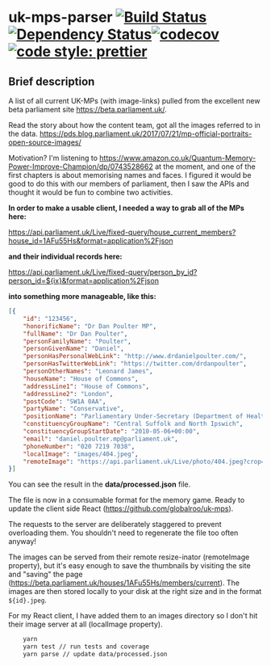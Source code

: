 # uk-mps-parser [![Build Status](https://travis-ci.org/globalroo/uk-mps-parser.svg?branch=master)](https://travis-ci.org/globalroo/uk-mps-parser)[![Dependency Status](https://dependencyci.com/github/globalroo/uk-mps-parser/badge)](https://dependencyci.com/github/globalroo/uk-mps-parser)[![codecov](https://codecov.io/gh/globalroo/uk-mps-parser/branch/master/graph/badge.svg)](https://codecov.io/gh/globalroo/uk-mps-parser)[![code style: prettier](https://img.shields.io/badge/code_style-prettier-ff69b4.svg?style=flat-square)](https://github.com/prettier/prettier)

## Brief description

A list of all current UK-MPs (with image-links) pulled from the excellent new beta parliament site https://beta.parliament.uk/.

Read the story about how the content team, got all the images referred to in the data. https://pds.blog.parliament.uk/2017/07/21/mp-official-portraits-open-source-images/

Motivation? I'm listening to https://www.amazon.co.uk/Quantum-Memory-Power-Improve-Champion/dp/0743528662 at the moment, and one of the first chapters is about memorising names and faces. I figured it would be good to do this with our members of parliament, then I saw the APIs and thought it would be fun to combine two activities.

__In order to make a usable client, I needed a way to grab all of the MPs here:__

https://api.parliament.uk/Live/fixed-query/house_current_members?house_id=1AFu55Hs&format=application%2Fjson

__and their individual records here:__

https://api.parliament.uk/Live/fixed-query/person_by_id?person_id=${ix}&format=application%2Fjson

__into something more manageable, like this:__

```json
[{
	"id": "123456",
	"honorificName": "Dr Dan Poulter MP",
	"fullName": "Dr Dan Poulter",
	"personFamilyName": "Poulter",
	"personGivenName": "Daniel",
	"personHasPersonalWebLink": "http://www.drdanielpoulter.com/",
	"personHasTwitterWebLink": "https://twitter.com/drdanpoulter",
	"personOtherNames": "Leonard James",
	"houseName": "House of Commons",
	"addressLine1": "House of Commons",
	"addressLine2": "London",
	"postCode": "SW1A 0AA",
	"partyName": "Conservative",
	"positionName": "Parliamentary Under-Secretary (Department of Health)",
	"constituencyGroupName": "Central Suffolk and North Ipswich",
	"constituencyGroupStartDate": "2010-05-06+00:00",
	"email": "daniel.poulter.mp@parliament.uk",
	"phoneNumber": "020 7219 7038",
	"localImage": "images/404.jpeg",
	"remoteImage": "https://api.parliament.uk/Live/photo/404.jpeg?crop=CU_1:1&width=186&quality=80"
}]
```
You can see the result in the __data/processed.json__ file.

The file is now in a consumable format for the memory game. Ready to update the client side React (https://github.com/globalroo/uk-mps).

The requests to the server are deliberately staggered to prevent overloading them. You shouldn't need to regenerate the file too often anyway!

The images can be served from their remote resize-inator (remoteImage property), but it's easy enough to save the thumbnails by visiting the site and "saving" the page (https://beta.parliament.uk/houses/1AFu55Hs/members/current). The images are then stored locally to your disk at the right size and in the format `${id}.jpeg`.

For my React client, I have added them to an images directory so I don't hit their image server at all (localImage property).

```sh
	yarn
	yarn test // run tests and coverage
	yarn parse // update data/processed.json
```
